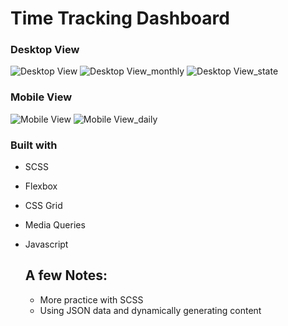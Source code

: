 # Time Tracking Dashboard
### Desktop View
![Desktop View](https://github.com/Liberator-I/Time-Tracking-Dashboard/assets/25612068/c0a3a20a-d508-4ef2-a2b0-32e1d6d6d631)
![Desktop View_monthly](https://github.com/Liberator-I/Time-Tracking-Dashboard/assets/25612068/6af7cbb6-2568-4770-ba00-2ad861c1cba2)
![Desktop View_state](https://github.com/Liberator-I/Time-Tracking-Dashboard/assets/25612068/668b0fe3-6c83-4f04-99fb-97927f54b3d9)

### Mobile View
![Mobile View](https://github.com/Liberator-I/Time-Tracking-Dashboard/assets/25612068/4d5f3ef2-8aea-4514-8184-dbefab17dfb4)
![Mobile View_daily](https://github.com/Liberator-I/Time-Tracking-Dashboard/assets/25612068/4d9ea660-f5ff-41d5-8c3e-47b38d20daf5)

### Built with
- SCSS
- Flexbox
- CSS Grid
- Media Queries
- Javascript

  ## A few Notes:
  - More practice with SCSS
  - Using JSON data and dynamically generating content
